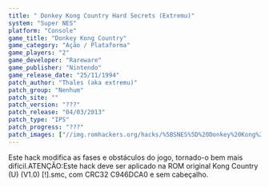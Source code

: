 ```yaml
---
title: " Donkey Kong Country Hard Secrets (Extremu)"
system: "Super NES"
platform: "Console"
game_title: "Donkey Kong Country"
game_category: "Ação / Plataforma"
game_players: "2"
game_developer: "Rareware"
game_publisher: "Nintendo"
game_release_date: "25/11/1994"
patch_author: "Thales (aka extremu)"
patch_group: "Nenhum"
patch_site: ""
patch_version: "???"
patch_release: "04/03/2013"
patch_type: "IPS"
patch_progress: "???"
patch_images: ["//img.romhackers.org/hacks/%5BSNES%5D%20Donkey%20Kong%20Country%20Hard%20Secrets%20-%201.png","//img.romhackers.org/hacks/%5BSNES%5D%20Donkey%20Kong%20Country%20Hard%20Secrets%20-%202.png","//img.romhackers.org/hacks/%5BSNES%5D%20Donkey%20Kong%20Country%20Hard%20Secrets%20-%203.png"]
---
```

Este hack modifica as fases e obstáculos do jogo, tornado-o bem mais difícil.ATENÇÃO:Este hack deve ser aplicado na ROM original Kong Country (U) (V1.0) [!].smc, com CRC32 C946DCA0 e sem cabeçalho.